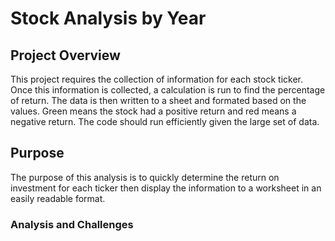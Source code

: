 # Stock Analysis by Year

## Project Overview

This project requires the collection of information for each stock ticker. Once this information is collected, a calculation is run to find the percentage of return. The data is then written to a sheet and formated based on the values. Green means the stock had a positive return and red means a negative return. The code should run efficiently given the large set of data.

## Purpose

The purpose of this analysis is to quickly determine the return on investment for each ticker then display the information to a worksheet in an easily readable format.

### Analysis and Challenges
 
